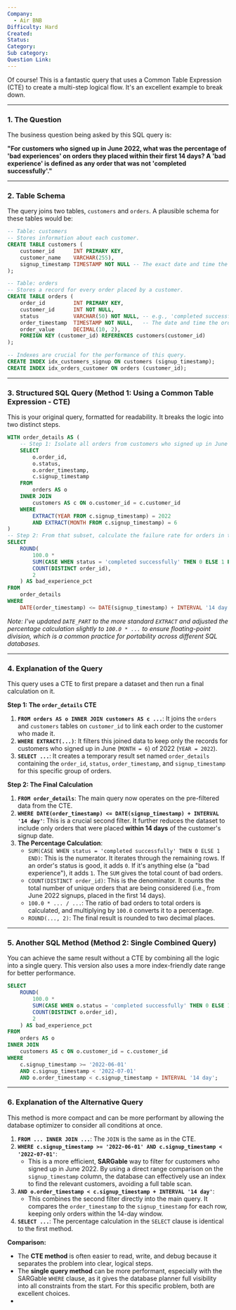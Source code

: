 ```yaml
---
Company:
  - Air BNB
Difficulty: Hard
Created:
Status:
Category:
Sub category:
Question Link:
---
```


Of course! This is a fantastic query that uses a Common Table Expression (CTE) to create a multi-step logical flow. It's an excellent example to break down.

***

### 1. The Question

The business question being asked by this SQL query is:

**"For customers who signed up in June 2022, what was the percentage of 'bad experiences' on orders they placed within their first 14 days? A 'bad experience' is defined as any order that was not 'completed successfully'."**

---

### 2. Table Schema

The query joins two tables, `customers` and `orders`. A plausible schema for these tables would be:

```sql
-- Table: customers
-- Stores information about each customer.
CREATE TABLE customers (
    customer_id      INT PRIMARY KEY,
    customer_name    VARCHAR(255),
    signup_timestamp TIMESTAMP NOT NULL -- The exact date and time the customer registered
);

-- Table: orders
-- Stores a record for every order placed by a customer.
CREATE TABLE orders (
    order_id         INT PRIMARY KEY,
    customer_id      INT NOT NULL,
    status           VARCHAR(50) NOT NULL, -- e.g., 'completed successfully', 'cancelled', 'in transit'
    order_timestamp  TIMESTAMP NOT NULL,   -- The date and time the order was placed
    order_value      DECIMAL(10, 2),
    FOREIGN KEY (customer_id) REFERENCES customers(customer_id)
);

-- Indexes are crucial for the performance of this query.
CREATE INDEX idx_customers_signup ON customers (signup_timestamp);
CREATE INDEX idx_orders_customer ON orders (customer_id);
```

---

### 3. Structured SQL Query (Method 1: Using a Common Table Expression - CTE)

This is your original query, formatted for readability. It breaks the logic into two distinct steps.

```sql
WITH order_details AS (
    -- Step 1: Isolate all orders from customers who signed up in June 2022
    SELECT
        o.order_id,
        o.status,
        o.order_timestamp,
        c.signup_timestamp
    FROM
        orders AS o
    INNER JOIN
        customers AS c ON o.customer_id = c.customer_id
    WHERE
        EXTRACT(YEAR FROM c.signup_timestamp) = 2022
        AND EXTRACT(MONTH FROM c.signup_timestamp) = 6
)
-- Step 2: From that subset, calculate the failure rate for orders in the first 14 days
SELECT
    ROUND(
        100.0 *
        SUM(CASE WHEN status = 'completed successfully' THEN 0 ELSE 1 END) /
        COUNT(DISTINCT order_id),
        2
    ) AS bad_experience_pct
FROM
    order_details
WHERE
    DATE(order_timestamp) <= DATE(signup_timestamp) + INTERVAL '14 day';
```
*Note: I've updated `DATE_PART` to the more standard `EXTRACT` and adjusted the percentage calculation slightly to `100.0 * ...` to ensure floating-point division, which is a common practice for portability across different SQL databases.*

---

### 4. Explanation of the Query

This query uses a CTE to first prepare a dataset and then run a final calculation on it.

**Step 1: The `order_details` CTE**

1.  **`FROM orders AS o INNER JOIN customers AS c ...`**: It joins the `orders` and `customers` tables on `customer_id` to link each order to the customer who made it.
2.  **`WHERE EXTRACT(...)`**: It filters this joined data to keep only the records for customers who signed up in June (`MONTH = 6`) of 2022 (`YEAR = 2022`).
3.  **`SELECT ...`**: It creates a temporary result set named `order_details` containing the `order_id`, `status`, `order_timestamp`, and `signup_timestamp` for this specific group of orders.

**Step 2: The Final Calculation**

1.  **`FROM order_details`**: The main query now operates on the pre-filtered data from the CTE.
2.  **`WHERE DATE(order_timestamp) <= DATE(signup_timestamp) + INTERVAL '14 day'`**: This is a crucial second filter. It further reduces the dataset to include only orders that were placed **within 14 days** of the customer's signup date.
3.  **The Percentage Calculation**:
    *   `SUM(CASE WHEN status = 'completed successfully' THEN 0 ELSE 1 END)`: This is the numerator. It iterates through the remaining rows. If an order's status is good, it adds `0`. If it's anything else (a "bad experience"), it adds `1`. The `SUM` gives the total count of bad orders.
    *   `COUNT(DISTINCT order_id)`: This is the denominator. It counts the total number of unique orders that are being considered (i.e., from June 2022 signups, placed in the first 14 days).
    *   `100.0 * ... / ...`: The ratio of bad orders to total orders is calculated, and multiplying by `100.0` converts it to a percentage.
    *   `ROUND(..., 2)`: The final result is rounded to two decimal places.

---

### 5. Another SQL Method (Method 2: Single Combined Query)

You can achieve the same result without a CTE by combining all the logic into a single query. This version also uses a more index-friendly date range for better performance.

```sql
SELECT
    ROUND(
        100.0 *
        SUM(CASE WHEN o.status = 'completed successfully' THEN 0 ELSE 1 END) /
        COUNT(DISTINCT o.order_id),
        2
    ) AS bad_experience_pct
FROM
    orders AS o
INNER JOIN
    customers AS c ON o.customer_id = c.customer_id
WHERE
    c.signup_timestamp >= '2022-06-01'
    AND c.signup_timestamp < '2022-07-01'
    AND o.order_timestamp < c.signup_timestamp + INTERVAL '14 day';
```

---

### 6. Explanation of the Alternative Query

This method is more compact and can be more performant by allowing the database optimizer to consider all conditions at once.

1.  **`FROM ... INNER JOIN ...`**: The `JOIN` is the same as in the CTE.
2.  **`WHERE c.signup_timestamp >= '2022-06-01' AND c.signup_timestamp < '2022-07-01'`**:
    *   This is a more efficient, **SARGable** way to filter for customers who signed up in June 2022. By using a direct range comparison on the `signup_timestamp` column, the database can effectively use an index to find the relevant customers, avoiding a full table scan.
3.  **`AND o.order_timestamp < c.signup_timestamp + INTERVAL '14 day'`**:
    *   This combines the second filter directly into the main query. It compares the `order_timestamp` to the `signup_timestamp` for each row, keeping only orders within the 14-day window.
4.  **`SELECT ...`**: The percentage calculation in the `SELECT` clause is identical to the first method.

**Comparison:**
*   The **CTE method** is often easier to read, write, and debug because it separates the problem into clear, logical steps.
*   The **single query method** can be more performant, especially with the SARGable `WHERE` clause, as it gives the database planner full visibility into all constraints from the start. For this specific problem, both are excellent choices.
* 